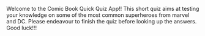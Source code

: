 Welcome to the Comic Book Quick Quiz App!!
This short quiz aims at testing your knowledge on some of the most common superheroes from marvel and DC.
Please endeavour to finish the quiz before looking up the answers.
Good luck!!!
